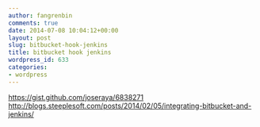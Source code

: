 ```yaml
---
author: fangrenbin
comments: true
date: 2014-07-08 10:04:12+00:00
layout: post
slug: bitbucket-hook-jenkins
title: bitbucket hook jenkins
wordpress_id: 633
categories:
- wordpress
---
```


https://gist.github.com/joseraya/6838271
http://blogs.steeplesoft.com/posts/2014/02/05/integrating-bitbucket-and-jenkins/
